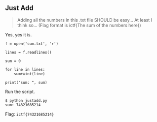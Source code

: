 ## Just Add
> Adding all the numbers in this .txt file SHOULD be easy... At least I think so... (Flag format is ictf{The sum of the numbers here})

Yes, yes it is.

```
f = open('sum.txt', 'r')

lines = f.readlines()

sum = 0

for line in lines:
    sum+=int(line)

print("sum: ", sum)
```

Run the script.
```
$ python justadd.py
sum: 74321685214
```

Flag: `ictf{74321685214}`